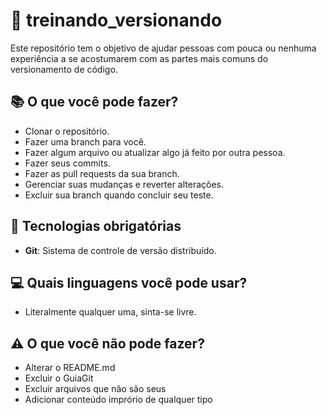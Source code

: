 # 📝 treinando_versionando

Este repositório tem o objetivo de ajudar pessoas com pouca ou nenhuma experiência a se acostumarem com as partes mais comuns do versionamento de código. 

## 📚 O que você pode fazer?

- Clonar o repositório.
- Fazer uma branch para você.
- Fazer algum arquivo ou atualizar algo já feito por outra pessoa.
- Fazer seus commits.
- Fazer as pull requests da sua branch.
- Gerenciar suas mudanças e reverter alterações.
- Excluir sua branch quando concluir seu teste.

## 🔧 Tecnologias obrigatórias

- **Git**: Sistema de controle de versão distribuído.

## 💻 Quais linguagens você pode usar?

- Literalmente qualquer uma, sinta-se livre.

## ⚠️ O que você não pode fazer?

- Alterar o README.md
- Excluir o GuiaGit
- Excluir arquivos que não são seus
- Adicionar conteúdo imprório de qualquer tipo